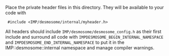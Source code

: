 Place the private header files in this directory. They will be
available to your code with

     #include <IMP/desmosome/internal/myheader.h>

All headers should include `IMP/desmosome/desmosome_config.h` as their
first include and surround all code with `IMPDESMOSOME_BEGIN_INTERNAL_NAMESPACE`
and `IMPDESMOSOME_END_INTERNAL_NAMESPACE` to put it in the
IMP::desmosome::internal namespace and manage compiler warnings.
